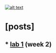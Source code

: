 [![alt text][image]][hyperlink]

[hyperlink]: madness.md 
[image]:
https://github.com/jeanniekim/cse15l-lab-reports/blob/main/assets/images/pigeontype.gif?raw=true
(me) 


# [posts]

## * [lab 1](lab-report-1-week-2.md) (week 2)